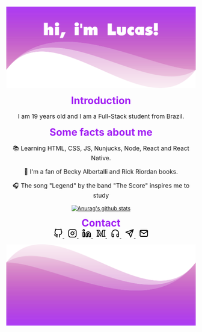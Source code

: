 ![Hi!](./images/header.png)

<h2 style="color: #a11ff3; font-size: 20pt; line-height: 24pt; margin: 0; text-align: center;">Introduction</h2>

<p style="font-size: 12pt; text-align: center;">I am 19 years old and I am a Full-Stack student from Brazil.</p>

<h2 style="color: #a11ff3; font-size: 20pt; line-height: 24pt; margin: 0; text-align: center;">Some facts about me</h2>

<p style="font-size: 12pt; text-align: center;">
    &#128218; Learning HTML, CSS, JS, Nunjucks, Node, React and React Native.
</p>

<p style="font-size: 12pt; text-align: center;">
    &#129321; I'm a fan of Becky Albertalli and Rick Riordan books.
</p>

<p style="font-size: 12pt; text-align: center;">
    &#127911; The song "Legend" by the band "The Score" inspires me to study
</p>

<div style="text-align: center;">

[![Anurag's github stats](https://github-readme-stats.vercel.app/api?username=lucasmc64&hide_border=true&title_color=a11ff3)](https://github.com/anuraghazra/github-readme-stats)

</div>

<h2 style="color: #a11ff3; font-size: 20pt; line-height: 24pt; margin: 0; text-align: center;">Contact</h2>

<div style="color: #a11ff3; text-align: center;">
    <a style="margin-right: 10px" href="https://github.com/lucasmc64">
        <img src="./svg/github.svg" width="24px">
    </a>
    <a style="margin-right: 10px" href="https://www.instagram.com/lucasmc64/">
        <img src="./svg/instagram.svg" width="24px">
    </a>
    <a style="margin-right: 10px" href="https://www.linkedin.com/in/lucasmc64">
        <img src="./svg/linkedin.svg" width="24px">
    </a>
    <a style="margin-right: 10px" href="https://medium.com/@lucasmc64">
        <img src="./svg/medium.svg" width="24px">
    </a>
    <a style="margin-right: 10px" href="https://open.spotify.com/user/zfmoktwes2vs17ye2wv2hywzv?si=QW2qQrxvTuO-E2Kq-szbBQ">
        <img src="./svg/headphones.svg" width="24px">
    </a>
    <a style="margin-right: 10px" href="http://t.me/lucasmc64">
        <img src="./svg/telegram.svg" width="24px">
    </a>
    <a href="mailto:coutinho0604@gmail.com">
        <img src="./svg/mail.svg" width="24px">
    </a>
</div>

![Bay!](./images/footer.png)